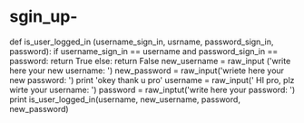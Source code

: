 # sgin_up-
def is_user_logged_in (username_sign_in, usrname, password_sign_in, password):            if username_sign_in == username and password_sign_in == password:                         return True            else:                        return False              new_username = raw_input ('write here your new username: ')                    new_password = raw_input('wriete here your new password: ')             print 'okey thank u pro'            username = raw_input(' HI pro, plz wirte your username: ')            password = raw_inptut('write here your password: ')             print is_user_logged_in(username, new_username, password, new_password) 
